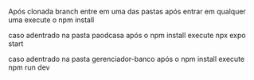 Após clonada branch entre em uma das pastas após entrar em qualquer uma execute o npm install

caso adentrado na pasta paodcasa após o npm install execute npx expo start

caso adentrado na pasta gerenciador-banco após o npm install execute npm run dev
